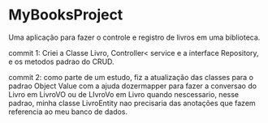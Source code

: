 # MyBooksProject
Uma aplicação para fazer o controle e registro de livros em uma biblioteca.

commit 1: Criei a Classe Livro, Controller< service e a interface Repository, e os metodos padrao do CRUD.

commit 2: como parte de um estudo, fiz a atualização das classes para o padrao Object Value com a ajuda dozermapper 
para fazer a conversao do Livro em LivroVO ou de LIvroVo em Livro quando nescessario, nesse padrao, minha classe LivroEntity nao precisaria das
anotações que fazem referencia ao meu banco de dados.
